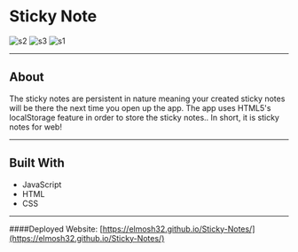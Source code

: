 # Sticky Note

![s2](https://user-images.githubusercontent.com/61812199/163846820-62761ed8-e63c-4ef9-be64-32b6f0c7b455.png)
![s3](https://user-images.githubusercontent.com/61812199/163846823-9c85269e-bf09-427f-b5d0-aa023c24da96.png)
![s1](https://user-images.githubusercontent.com/61812199/163846818-13501a42-b4ce-410a-80e9-686b0a82669a.png)

---
## About

The sticky notes are persistent in nature meaning your created sticky notes will be there the next time you open up the app. 
The app uses HTML5's localStorage feature in order to store the sticky notes.. In short, it is sticky notes for web!

---
## Built With

* JavaScript
* HTML
* CSS

---
####Deployed Website: [https://elmosh32.github.io/Sticky-Notes/](https://elmosh32.github.io/Sticky-Notes/)
